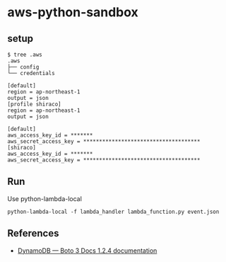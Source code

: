 # aws-python-sandbox

## setup

```
$ tree .aws
.aws
├── config
└── credentials
```

```txt:config
[default]
region = ap-northeast-1
output = json
[profile shiraco]
region = ap-northeast-1
output = json
```

```txt:credential
[default]
aws_access_key_id = *******
aws_secret_access_key = *************************************
[shiraco]
aws_access_key_id = *******
aws_secret_access_key = *************************************
```

## Run

Use python-lambda-local

```
python-lambda-local -f lambda_handler lambda_function.py event.json
```

## References
* [DynamoDB — Boto 3 Docs 1.2.4 documentation](http://boto3.readthedocs.org/en/latest/guide/dynamodb.html)